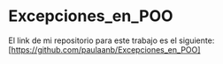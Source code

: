 # Excepciones_en_POO
El link de mi repositorio para este trabajo es el siguiente: [https://github.com/paulaanb/Excepciones_en_POO]

